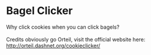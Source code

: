 # Bagel Clicker
Why click cookies when you can click bagels?<br>
<br>
Credits obviously go Orteil, visit the official website here: http://orteil.dashnet.org/cookieclicker/
